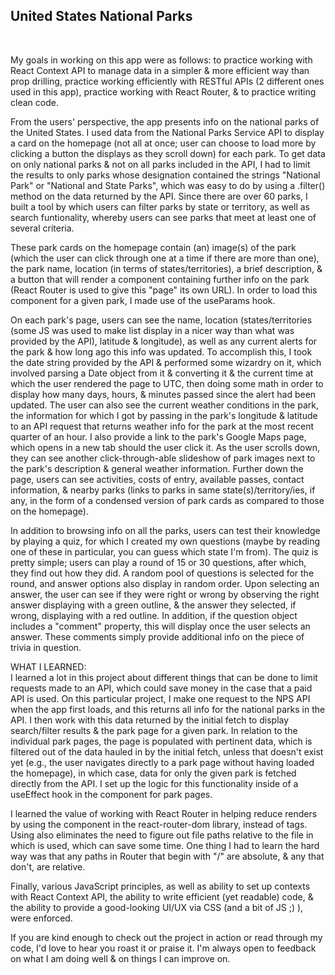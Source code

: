 <h2>United States National Parks</h2> <br/>

My goals in working on this app were as follows: to practice working with React Context API to manage data in a simpler & more efficient way than prop drilling, practice working efficiently with RESTful APIs (2 different ones used in this app), practice working with React Router, & to practice writing clean code.

From the users' perspective, the app presents info on the national parks of the United States. I used data from the National Parks Service API to display a card on the homepage (not all at once; user can choose to load more by clicking a button the displays as they scroll down) for each park. To get data on only national parks & not on all parks included in the API, I had to limit the results to only parks whose designation contained the strings "National Park" or "National and State Parks", which was easy to do by using a .filter() method on the data returned by the API. Since there are over 60 parks, I built a tool by which users can filter parks by state or territory, as well as search funtionality, whereby users can see parks that meet at least one of several criteria. <br/>

These park cards on the homepage contain (an) image(s) of the park (which the user can click through one at a time if there are more than one), the park name, location (in terms of states/territories), a brief description, & a button that will render a component containing further info on the park (React Router is used to give this "page" its own URL). In order to load this component for a given park, I made use of the useParams hook. <br/>

On each park's page, users can see the name, location (states/territories (some JS was used to make list display in a nicer way than what was provided by the API), latitude & longitude), as well as any current alerts for the park & how long ago this info was updated. To accomplish this, I took the date string provided by the API & performed some wizardry on it, which involved parsing a Date object from it & converting it & the current time at which the user rendered the page to UTC, then doing some math in order to display how many days, hours, & minutes passed since the alert had been updated. The user can also see the current weather conditions in the park, the information for which I got by passing in the park's longitude & latitude to an API request that returns weather info for the park at the most recent quarter of an hour. I also provide a link to the park's Google Maps page, which opens in a new tab should the user click it. As the user scrolls down, they can see another click-through-able slideshow of park images next to the park's description & general weather information. Further down the page, users can see activities, costs of entry, available passes, contact information, & nearby parks (links to parks in same state(s)/territory/ies, if any, in the form of a condensed version of park cards as compared to those on the homepage). <br/>

In addition to browsing info on all the parks, users can test their knowledge by playing a quiz, for which I created my own questions (maybe by reading one of these in particular, you can guess which state I'm from). The quiz is pretty simple; users can play a round of 15 or 30 questions, after which, they find out how they did. A random pool of questions is selected for the round, and answer options also display in random order. Upon selecting an answer, the user can see if they were right or wrong by observing the right answer displaying with a green outline, & the answer they selected, if wrong, displaying with a red outline. In addition, if the question object includes a "comment" property, this will display once the user selects an answer. These comments simply provide additional info on the piece of trivia in question. <br/>

WHAT I LEARNED: <br/>
I learned a lot in this project about different things that can be done to limit requests made to an API, which could save money in the case that a paid API is used. On this particular project, I make one request to the NPS API when the app first loads, and this returns all info for the national parks in the API. I then work with this data returned by the initial fetch to display search/filter results & the park page for a given park. In relation to the individual park pages, the page is populated with pertinent data, which is filtered out of the data hauled in by the initial fetch, unless that doesn't exist yet (e.g., the user navigates directly to a park page without having loaded the homepage), in which case, data for only the given park is fetched directly from the API. I set up the logic for this functionality inside of a useEffect hook in the component for park pages. <br/>

I learned the value of working with React Router in helping reduce renders by using the <Link> component in the react-router-dom library, instead of <a> tags. Using <Link> also eliminates the need to figure out file paths relative to the file in which <Link> is used, which can save some time. One thing I had to learn the hard way was that any paths in Router that begin with "/" are absolute, & any that don't, are relative. <br/>

Finally, various JavaScript principles, as well as ability to set up contexts with React Context API, the ability to write efficient (yet readable) code, & the ability to provide a good-looking UI/UX via CSS (and a bit of JS ;) ), were enforced. <br/>

If you are kind enough to check out the project in action or read through my code, I'd love to hear you roast it or praise it. I'm always open to feedback on what I am doing well & on things I can improve on.
